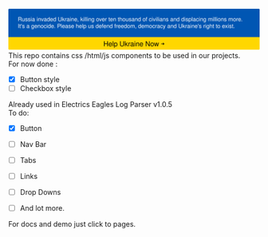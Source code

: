 [![SWUbanner](https://raw.githubusercontent.com/vshymanskyy/StandWithUkraine/main/banner2-direct.svg)](https://vshymanskyy.github.io/StandWithUkraine)
This repo contains css /html/js components to be used in our projects. \
For now done : 
- [x] Button style
- [ ] Checkbox style

Already used in Electrics Eagles Log Parser v1.0.5 \
To do: 
- [x] Button
- [ ] Nav Bar
- [ ] Tabs 
- [ ] Links 
- [ ] Drop Downs
- [ ] And lot more.


For docs and demo just click to pages.
